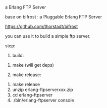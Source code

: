 a Erlang FTP Server

base on bifrost : a Pluggable Erlang FTP Server

https://github.com/thorstadt/bifrost

you can use it to build a simple ftp server.

step:

1) build:
1. make  (will get deps)

2) make release:
1. make release
2. unzip erlang-ftpserverxxx.zip
3. cd erlang-ftpserver
4. ./bin/erlang-ftpserver console


